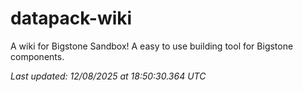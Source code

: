 # datapack-wiki
A wiki for Bigstone Sandbox! A easy to use building tool for Bigstone components.

_Last updated: 12/08/2025 at 18:50:30.364 UTC_
